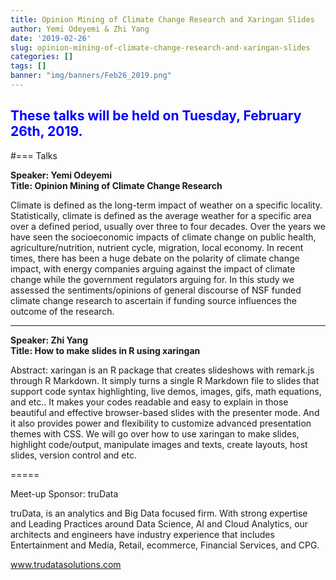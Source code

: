```yaml
---
title: Opinion Mining of Climate Change Research and Xaringan Slides
author: Yemi Odeyemi & Zhi Yang
date: '2019-02-26'
slug: opinion-mining-of-climate-change-research-and-xaringan-slides
categories: []
tags: []
banner: "img/banners/Feb26_2019.png"
---
```


<h2 style="color: blue">These talks will be held on Tuesday, February 26th, 2019.</h2>
#=== Talks

<strong>Speaker: Yemi Odeyemi</strong><br>
<strong>Title: Opinion Mining of Climate Change Research</strong>

Climate is defined as the long-term impact of weather on a specific locality. Statistically, climate is defined as the average weather for a specific area over a defined period, usually over three to four decades. Over the years we have seen the socioeconomic impacts of climate change on public health, agriculture/nutrition, nutrient cycle, migration, local economy. In recent times, there has been a huge debate on the polarity of climate change impact, with energy companies arguing against the impact of climate change while the government regulators arguing for. In this study we assessed the sentiments/opinions of general discourse of NSF funded climate change research to ascertain if funding source influences the outcome of the research.

-----------------
<strong>Speaker: Zhi Yang</strong><br>
<strong>Title: How to make slides in R using xaringan</strong>


Abstract: xaringan is an R package that creates slideshows with remark.js through R Markdown. It simply turns a single R Markdown file to slides that support code syntax highlighting, live demos, images, gifs, math equations, and etc.. It makes your codes readable and easy to explain in those beautiful and effective browser-based slides with the presenter mode. And it also provides power and flexibility to customize advanced presentation themes with CSS. We will go over how to use xaringan to make slides, highlight code/output, manipulate images and texts, create layouts, host slides, version control and etc.

=====

Meet-up Sponsor: truData

truData, is an analytics and Big Data focused firm. With strong expertise and Leading Practices around Data Science, AI and Cloud Analytics, our architects and engineers have industry experience that includes Entertainment and Media, Retail, ecommerce, Financial Services, and CPG.

www.trudatasolutions.com

